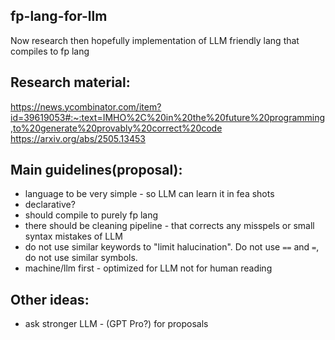## fp-lang-for-llm
Now research then hopefully implementation of LLM friendly lang that compiles to fp lang

## Research material:
https://news.ycombinator.com/item?id=39619053#:~:text=IMHO%2C%20in%20the%20future%20programming,to%20generate%20provably%20correct%20code
https://arxiv.org/abs/2505.13453


## Main guidelines(proposal):
- language to be very simple - so LLM can learn it in fea shots
- declarative? 
- should compile to purely fp lang
- there should be cleaning pipeline - that corrects any misspels or small syntax mistakes of LLM
- do not use similar keywords to "limit halucination". Do not use `==` and `=`, do not use similar symbols.
- machine/llm first - optimized for LLM not for human reading



## Other ideas:
- ask stronger LLM - (GPT Pro?) for proposals

